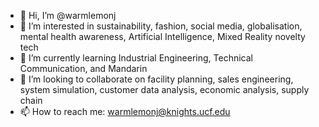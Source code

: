 - 👋 Hi, I’m @warmlemonj
- 👀 I’m interested in sustainability, fashion, social media, globalisation, mental health awareness, Artificial Intelligence, Mixed Reality novelty tech
- 🌱 I’m currently learning Industrial Engineering, Technical Communication, and Mandarin
- 💞️ I’m looking to collaborate on facility planning, sales engineering, system simulation, customer data analysis, economic analysis, supply chain
- 📫 How to reach me: warmlemonj@knights.ucf.edu 

<!---
warmlemonj/warmlemonj is a ✨ special ✨ repository because its `README.md` (this file) appears on your GitHub profile.
You can click the Preview link to take a look at your changes.
--->
